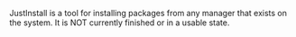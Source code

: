 JustInstall is a tool for installing packages from any manager that exists on the system. It is NOT currently finished or in a usable state.
